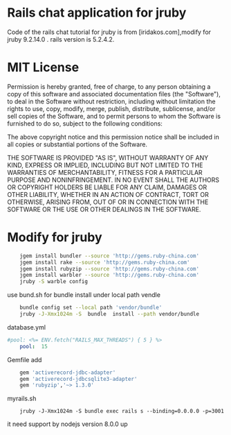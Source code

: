 # Rails chat application for jruby
Code of the rails chat tutorial for jruby is from [iridakos.com],modify for jruby 9.2.14.0 .
rails version is 5.2.4.2.
# MIT License

Permission is hereby granted, free of charge, to any person obtaining a copy
of this software and associated documentation files (the "Software"), to deal
in the Software without restriction, including without limitation the rights
to use, copy, modify, merge, publish, distribute, sublicense, and/or sell
copies of the Software, and to permit persons to whom the Software is
furnished to do so, subject to the following conditions:

The above copyright notice and this permission notice shall be included in all
copies or substantial portions of the Software.

THE SOFTWARE IS PROVIDED "AS IS", WITHOUT WARRANTY OF ANY KIND, EXPRESS OR
IMPLIED, INCLUDING BUT NOT LIMITED TO THE WARRANTIES OF MERCHANTABILITY,
FITNESS FOR A PARTICULAR PURPOSE AND NONINFRINGEMENT. IN NO EVENT SHALL THE
AUTHORS OR COPYRIGHT HOLDERS BE LIABLE FOR ANY CLAIM, DAMAGES OR OTHER
LIABILITY, WHETHER IN AN ACTION OF CONTRACT, TORT OR OTHERWISE, ARISING FROM,
OUT OF OR IN CONNECTION WITH THE SOFTWARE OR THE USE OR OTHER DEALINGS IN THE
SOFTWARE.

# Modify for jruby
```bash
    jgem install bundler --source 'http://gems.ruby-china.com'
    jgem install rake --source 'http://gems.ruby-china.com'
    jgem install rubyzip --source 'http://gems.ruby-china.com'
 	jgem install warbler --source 'http://gems.ruby-china.com'
 	jruby -S warble config
```
use bund.sh for bundle install under local path vendle 
```bash
    bundle config set --local path 'vendor/bundle'
    jruby -J-Xmx1024m -S  bundle  install --path vendor/bundle
```
database.yml
```yaml
#pool: <%= ENV.fetch("RAILS_MAX_THREADS") { 5 } %>
    pool:  15
```
Gemfile add 
```ruby
    gem 'activerecord-jdbc-adapter'
    gem 'activerecord-jdbcsqlite3-adapter'
    gem 'rubyzip','~> 1.3.0'
```
myrails.sh
```shell
    jruby -J-Xmx1024m -S bundle exec rails s --binding=0.0.0.0 -p=3001
```
it need support by nodejs version 8.0.0 up
